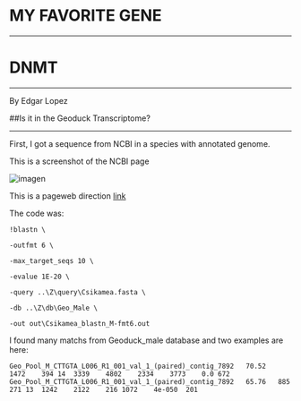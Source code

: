 # MY FAVORITE GENE
_______

# DNMT
_______

By Edgar Lopez

##Is it in the Geoduck Transcriptome?

_______

First, I got a sequence from NCBI in a species with annotated genome.

This is a screenshot of the NCBI page

![imagen](DNMT.bmp)

This is a pageweb direction [link](http://www.ncbi.nlm.nih.gov/nuccore/XM_011527774.1)

The code was:

`!blastn \`

`-outfmt 6 \`

`-max_target_seqs 10 \`

`-evalue 1E-20 \`

`-query ..\Z\query\Csikamea.fasta \`

`-db ..\Z\db\Geo_Male \`

`-out out\Csikamea_blastn_M-fmt6.out`

I found many matchs from Geoduck_male database and two examples are here:

`Geo_Pool_M_CTTGTA_L006_R1_001_val_1_(paired)_contig_7892	70.52	1472	394	14	3339	4802	2334	3773	0.0	672`
`Geo_Pool_M_CTTGTA_L006_R1_001_val_1_(paired)_contig_7892	65.76	885	271	13	1242	2122	216	1072	4e-050	201`

